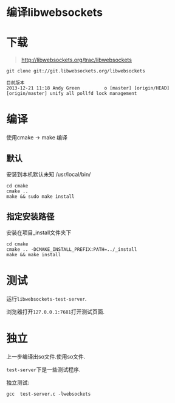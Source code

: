 # 编译libwebsockets

# 下载

> http://libwebsockets.org/trac/libwebsockets

```
git clone git://git.libwebsockets.org/libwebsockets
```
```
目前版本
2013-12-21 11:18 Andy Green         o [master] [origin/HEAD] [origin/master] unify all pollfd lock management
```

# 编译

 使用cmake -> make 编译

## 默认
安装到本机默认未知 /usr/local/bin/
```
cd cmake
cmake ..
make && sudo make install
```

## 指定安装路径
安装在项目_install文件夹下
```
cd cmake
cmake .. -DCMAKE_INSTALL_PREFIX:PATH=../_install 
make && make install
```

# 测试

运行`libwebsockets-test-server`.

浏览器打开`127.0.0.1:7681`打开测试页面.

# 独立

上一步编译出so文件.使用so文件.

`test-server`下是一些测试程序.

独立测试:
```
gcc  test-server.c -lwebsockets
```